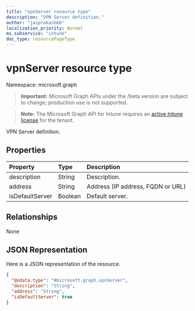 ```yaml
---
title: "vpnServer resource type"
description: "VPN Server definition."
author: "jaiprakashmb"
localization_priority: Normal
ms.subservice: "intune"
doc_type: resourcePageType
---
```


# vpnServer resource type

Namespace: microsoft.graph
> **Important:** Microsoft Graph APIs under the /beta version are subject to change; production use is not supported.

> **Note:** The Microsoft Graph API for Intune requires an [active Intune license](https://go.microsoft.com/fwlink/?linkid=839381) for the tenant.


VPN Server definition.

## Properties
|Property|Type|Description|
|:---|:---|:---|
|description|String|Description.|
|address|String|Address (IP address, FQDN or URL)|
|isDefaultServer|Boolean|Default server.|

## Relationships
None

## JSON Representation
Here is a JSON representation of the resource.
<!-- {
  "blockType": "resource",
  "@odata.type": "microsoft.graph.vpnServer"
}
-->
``` json
{
  "@odata.type": "#microsoft.graph.vpnServer",
  "description": "String",
  "address": "String",
  "isDefaultServer": true
}
```
